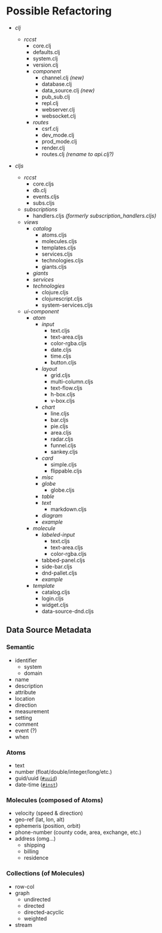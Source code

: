 # Possible Refactoring

- _clj_
  - _rccst_
    - core.clj
    - defaults.clj
    - system.clj
    - version.clj
    - _component_
      - channel.clj _(new)_ 
      - database.clj
      - data_source.clj _(new)_
      - pub_sub.clj
      - repl.clj
      - webserver.clj
      - websocket.clj
    - _routes_
      - csrf.clj
      - dev_mode.clj
      - prod_mode.clj
      - render.clj
      - routes.clj _(rename to api.clj?)_
      
- _cljs_
  - _rccst_
    - core.cljs
    - db.clj
    - events.cljs
    - subs.cljs
  - _subscriptions_
    - handlers.cljs _(formerly subscription_handlers.cljs)_
  - _views_
    - _catalog_
      - atoms.cljs
      - molecules.cljs
      - templates.cljs
      - services.cljs
      - technologies.cljs
      - giants.cljs
    - _giants_
    - _services_
    - _technologies_
      - clojure.cljs
      - clojurescript.cljs
      - system-services.cljs
  - _ui-component_
    - _atom_
      - _input_
        - text.cljs
        - text-area.cljs
        - color-rgba.cljs
        - date.cljs
        - time.cljs
        - button.cljs
      - _layout_
        - grid.cljs
        - multi-column.cljs
        - text-flow.cljs
        - h-box.cljs
        - v-box.cljs
      - _chart_
        - line.cljs
        - bar.cljs
        - pie.cljs
        - area.cljs
        - radar.cljs
        - funnel.cljs
        - sankey.cljs
      - _card_
        - simple.cljs
        - flippable.cljs
      - _misc_
      - _globe_
        - globe.cljs
      - _table_
      - _text_
        - markdown.cljs
      - _diagram_
      - _example_
    - _molecule_
      - _labeled-input_
        - text.cljs
        - text-area.cljs
        - color-rgba.cljs
      - tabbed-panel.cljs
      - side-bar.cljs
      - dnd-pallet.cljs
      - _example_
    - _template_
      - catalog.cljs
      - login.cljs
      - widget.cljs
      - data-source-dnd.cljs




## Data Source Metadata

### Semantic

- identifier
  - system
  - domain
- name
- description
- attribute
- location
- direction
- measurement
- setting
- comment
- event (?)
- when

### Atoms

- text
- number (float/double/integer/long/etc.)
- guid/uuid ([`#uuid`](https://clojure.org/reference/reader#_built_in_tagged_literals))
- date-time ([`#inst`](https://clojure.org/reference/reader#_built_in_tagged_literals))

### Molecules (composed of Atoms)

- velocity (speed & direction)
- geo-ref (lat, lon, alt)
- ephemeris (position, orbit)
- phone-number (county code, area, exchange, etc.)
- address (omg...)
  - shipping
  - billing
  - residence

### Collections (of Molecules)

- row-col
- graph
  - undirected
  - directed
  - directed-acyclic
  - weighted
- stream



